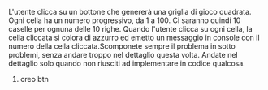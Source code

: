 L'utente clicca su un bottone che genererà una griglia di gioco quadrata.
Ogni cella ha un numero progressivo, da 1 a 100.
Ci saranno quindi 10 caselle per ognuna delle 10 righe.
Quando l'utente clicca su ogni cella, la cella cliccata si colora di azzurro ed emetto un messaggio in console con il numero della cella cliccata.Scomponete sempre il problema in sotto problemi, senza andare troppo nel dettaglio questa volta. Andate nel dettaglio solo quando non riusciti ad implementare in codice qualcosa.

1. creo btn
